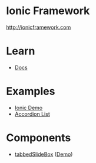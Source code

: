 # Ionic Framework

http://ionicframework.com

# Learn 

* [Docs](http://ionicframework.com/docs/overview/)

# Examples

* [Ionic Demo](http://stegrams.github.io/ionic-demo/)
* [Accordion List](http://codepen.io/ionic/pen/uJkCz)

# Components

* [tabbedSlideBox](https://github.com/saravmajestic/ionic/tree/master/tabbedSlideBox) ([Demo](http://ionic-sarav.rhcloud.com/ionic/tabbedSlideBox/))
